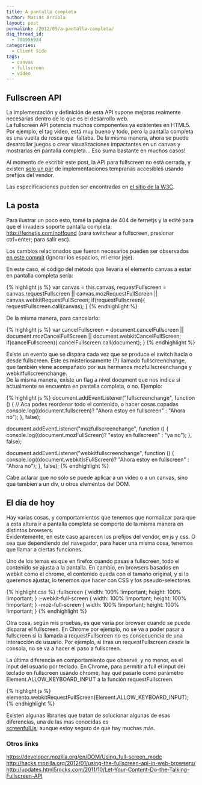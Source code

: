 ```yaml
---
title: A pantalla completa
author: Matias Arriola
layout: post
permalink: /2012/05/a-pantalla-completa/
dsq_thread_id:
  - 701556924
categories:
  - Client Side
tags:
  - canvas
  - fullscreen
  - video
---
```

## Fullscreen API

La implementación y definición de esta API supone mejoras realmente necesarias dentro de lo que es el desarrollo web.  
La fullscreen API potencia muchos componentes ya existentes en HTML5. Por ejemplo, el tag video, está muy bueno y todo, pero la pantalla completa es una vuelta de rosca que  faltaba. De la misma manera, ahora se puede desarrollar juegos o crear visualizaciones impactantes en un canvas y mostrarlas en pantalla completa&#8230; Eso suma bastante en muchos casos!

Al momento de escribir este post, la API para fullscreen no está cerrada, y existen <a title="caniuse fullscreen" href="http://caniuse.com/#search=fullscreen" target="_blank">solo un par</a> de implementaciones tempranas accesibles usando prefijos del vendor.

Las especificaciones pueden ser encontradas en <a title="Estándar fullscreen" href="http://dvcs.w3.org/hg/fullscreen/raw-file/tip/Overview.html" target="_blank">el sitio de la W3C</a>.

## La posta

Para ilustrar un poco esto, tomé la página de 404 de fernetjs y la edité para que el invaders soporte pantalla completa:  
<a title="error 404" href="http://fernetjs.com/notfound" target="_blank">http://fernetjs.com/notfound</a> (para switchear a fullscreen, presionar ctrl+enter; para salir esc).

Los cambios relacionados que fueron necesarios pueden ser observados [en este commit][1] (ignorar los espacios, mi error jeje).

En este caso, el código del método que llevaría el elemento canvas a estar en pantalla completa sería:

{% highlight js %}
var canvas = this.canvas,
    requestFullscreen = canvas.requestFullscreen || canvas.mozRequestFullScreen || canvas.webkitRequestFullScreen;
if(requestFullscreen){
    requestFullscreen.call(canvas);
}
 {% endhighlight %}

De la misma manera, para cancelarlo:

{% highlight js %}
var cancelFullscreen = document.cancelFullscreen || document.mozCancelFullScreen || document.webkitCancelFullScreen;
if(cancelFullscreen){
	cancelFullscreen.call(document);
}
 {% endhighlight %}

Existe un evento que se dispara cada vez que se produce el switch hacia o desde fullscreen. Este es misteriosamente (?) llamado fullscreenchange, que también viene acompañado por sus hermanos mozfullscreenchange y webkitfullscreenchange.  
De la misma manera, existe un flag a nivel document que nos indica si actualmente se encuentra en pantalla completa, o no. Ejemplo:

{% highlight js %}
document.addEventListener("fullscreenchange", function () {
    // Aca podes reordenar todo el contenido, o hacer cosas copadas
    console.log((document.fullscreen)? "Ahora estoy en fullscreen" : "Ahora no");
}, false);

document.addEventListener("mozfullscreenchange", function () {
    console.log((document.mozFullScreen)? "estoy en fullscreen" : "ya no");
}, false);

document.addEventListener("webkitfullscreenchange", function () {
    console.log((document.webkitIsFullScreen)? "Ahora estoy en fullscreen" : "Ahora no");
}, false);
 {% endhighlight %}

Cabe aclarar que no sólo se puede aplicar a un video o a un canvas, sino que tambien a un div, u otros elementos del DOM.

## El día de hoy

Hay varias cosas, y comportamientos que tenemos que normalizar para que a esta altura ir a pantalla completa se comporte de la misma manera en distintos browsers.  
Evidentemente, en este caso aparecen los prefijos del vendor, en js y css. O sea que dependiendo del navegador, para hacer una misma cosa, tenemos que llamar a ciertas funciones.

Uno de los temas es que en firefox cuando pasas a fullscreen, todo el contenido se ajusta a la pantalla. En cambio, en browsers basados en webkit como el chrome, el contenido queda con el tamaño original, y si lo queremos ajustar, lo tenemos que hacer con CSS y los pseudo-selectores.

{% highlight css %}
:fullscreen {
                width: 100% !important;
                height: 100% !important;
        }
        :-webkit-full-screen {
                width: 100% !important;
                height: 100% !important;
        }
        -moz-full-screen {
                width: 100% !important;
                height: 100% !important;
        }
 {% endhighlight %}

Otra cosa, según mis pruebas, es que varía por browser cuando se puede disparar el fullscreen. En Chrome por ejemplo, no se va a poder pasar a fullscreen si la llamada a requestFullscreen no es consecuencia de una interacción de usuario. Por ejemplo, si tiras un requestFullscreen desde la consola, no se va a hacer el paso a fullscreen.

La última diferencia en comportamiento que observé, y no menor, es el input del usuario por teclado. En Chrome, para permitir a full el input del teclado en fullscreen usando chrome, hay que pasarle como parámetro Element.ALLOW\_KEYBOARD\_INPUT a la función requestFullscreen.

{% highlight js %}
elemento.webkitRequestFullScreen(Element.ALLOW_KEYBOARD_INPUT);
 {% endhighlight %}

Existen algunas libraries que tratan de solucionar algunas de esas diferencias, una de las mas conocidas es  
<a href="https://github.com/sindresorhus/screenfull.js/" title="screenfull.js en github" target="_blank">screenfull.js</a>; aunque estoy seguro de que hay muchas más.

### Otros links

<a href="https://developer.mozilla.org/en/DOM/Using_full-screen_mode" title="DOM/Using_full-screen_mode" target="_blank">https://developer.mozilla.org/en/DOM/Using_full-screen_mode</a>  
<a href="http://hacks.mozilla.org/2012/01/using-the-fullscreen-api-in-web-browsers/" title="using-the-fullscreen-api-in-web-browsers" target="_blank">http://hacks.mozilla.org/2012/01/using-the-fullscreen-api-in-web-browsers/</a>  
<a href="http://updates.html5rocks.com/2011/10/Let-Your-Content-Do-the-Talking-Fullscreen-API" title="Let-Your-Content-Do-the-Talking-Fullscreen-API" target="_blank">http://updates.html5rocks.com/2011/10/Let-Your-Content-Do-the-Talking-Fullscreen-API</a>

 [1]: https://github.com/MatiasArriola/invaders404/commit/ddd9cbe83505d617ed007a876c8940e5690f812e